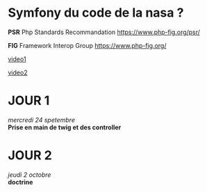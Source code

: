 # Symfony du code de la nasa ?
**PSR** Php Standards Recommandation
https://www.php-fig.org/psr/

**FIG** Framework Interop Group
https://www.php-fig.org/

[video1](https://www.google.com/search?q=psr+php&oq=psr+php&gs_lcrp=EgZjaHJvbWUqDggAEEUYJxg7GIAEGIoFMg4IABBFGCcYOxiABBiKBTIGCAEQRRhAMgcIAhAAGIAEMggIAxAAGBYYHjIICAQQABgWGB4yCggFEAAYChgWGB4yCwgGEAAYFhgeGIsDMgYIBxBFGDzSAQgyMDM1ajFqNKgCALACAA&sourceid=chrome&ie=UTF-8#fpstate=ive&vld=cid:b9049385,vid:l0G3r2M9L_s,st:0)

[video2](https://www.google.com/search?q=psr+php&oq=psr+php&gs_lcrp=EgZjaHJvbWUqDggAEEUYJxg7GIAEGIoFMg4IABBFGCcYOxiABBiKBTIGCAEQRRhAMgcIAhAAGIAEMggIAxAAGBYYHjIICAQQABgWGB4yCggFEAAYChgWGB4yCwgGEAAYFhgeGIsDMgYIBxBFGDzSAQgyMDM1ajFqNKgCALACAA&sourceid=chrome&ie=UTF-8#fpstate=ive&vld=cid:e71921c2,vid:6t-CnYHkGTs,st:0)

# JOUR 1
_mercredi 24 spetembre_  
**Prise en main de twig et des controller**


# JOUR 2
_jeudi 2 octobre_  
**doctrine**  